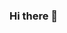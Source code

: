 ### Hi there 👋

<!--
**chrisedrego/chrisedrego** is a ✨ _special_ ✨ repository because its `README.md` (this file) appears on your GitHub profile.


I am [Chris](https://chrisedrego.github.io/), a passionate DevOps Guy with a strong interest in Open-Source. 🎯

I come up with diverse experience of working with wide range of roles  by working as a Software Dev, Support Enginer , Subject Matter Expert and DevOps Engineer.


<p float="left">
  <a href="https://golang.org/" target="_blank" >
    <img src="https://raw.githubusercontent.com/chrisedrego/chrisedrego/master/assets/golang.gif"  height="90" />
  </a>
  <a href="https://www.docker.com/" target="_blank" >
    <img src="https://raw.githubusercontent.com/chrisedrego/chrisedrego/master/assets/docker.gif"  height="80" /> 
  </a>
  <a href="https://kubernetes.io/" target="_blank" >
    <img src="https://raw.githubusercontent.com/chrisedrego/chrisedrego/master/assets/k8s.gif"  height="75" />
  </a>
  <a href="https://docs.gitlab.com/ee/ci/" target="_blank" >
    <img src="https://raw.githubusercontent.com/chrisedrego/chrisedrego/master/assets/cicd.gif"  height="65" />
  </a>
  <a href="https://www.terraform.io/" target="_blank" >
    <img src="https://raw.githubusercontent.com/chrisedrego/chrisedrego/master/assets/terraform.gif" width="120" />
  </a>
  <a href="https://helm.sh/" target="_blank" >
    <img src="https://raw.githubusercontent.com/chrisedrego/chrisedrego/master/assets/helm.gif"  height="75" />
  </a>
  <a href="https://www.w3.org/wiki/The_web_standards_model_-_HTML_CSS_and_JavaScript" target="_blank" >
    <img src="https://raw.githubusercontent.com/chrisedrego/chrisedrego/master/assets/html-css-js.png" height="70" />
  </a>
 </p>
  
### CSPs
  
 <p float="left">
  <a href="https://bit.ly/2W7a91W" target="_blank" >
    <img src="https://raw.githubusercontent.com/chrisedrego/chrisedrego/master/assets/do.gif"  height="75" />
  </a> 
  <a href="https://aws.amazon.com/" target="_blank" >
    <img src="https://raw.githubusercontent.com/chrisedrego/chrisedrego/master/assets/aws.gif"  height="75" />
  </a>
 </p>
  
### Monitoring
  
 <p float="left">
  <a href="https://grafana.com/" target="_blank" >
    <img src="https://raw.githubusercontent.com/chrisedrego/chrisedrego/master/assets/grafana.gif" height="60" />&nbsp;&nbsp;
  </a>
  <a href="https://prometheus.io/" target="_blank" >
    <img src="https://raw.githubusercontent.com/chrisedrego/chrisedrego/master/assets/prometheus.gif" height="65" />
  </a>
</p>

### Databases
  
 <p float="left">
  <a href="https://www.postgresql.org/" target="_blank" >
    <img src="https://raw.githubusercontent.com/chrisedrego/chrisedrego/master/assets/postgresql.gif" height="90" />&nbsp;&nbsp;
  </a>
  <a href="https://www.timescale.com/" target="_blank" >
    <img src="https://raw.githubusercontent.com/chrisedrego/chrisedrego/master/assets/tsdb.gif" width="120" />
  </a>&nbsp;&nbsp;
  <a href="https://www.mongodb.com/" target="_blank" >
    <img src="https://raw.githubusercontent.com/chrisedrego/chrisedrego/master/assets/mongo.gif" height="80" />
  </a>
</p>

### 📫 How to reach me? 

  ⦿ Connect with me on [LinkedIn](https://www.linkedin.com/in/chrisedrego/) 👨🏻‍💻 <br>
  ⦿ Follow me on [Twitter](https://twitter.com/chrisedrego) 🐦 <br>
  ⦿ Shoot Me an [Email](mailto:chrisedrego@gmail.com) 💌 <br>

-->
